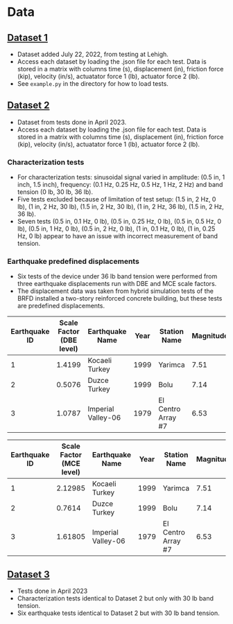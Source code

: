 # Data

## [Dataset 1](dataset-1)
* Dataset added July 22, 2022, from testing at Lehigh. 
* Access each dataset by loading the .json file for each test. Data is stored in a matrix with columns time (s), displacement (in), friction force (kip), velocity (in/s), actuatator force 1 (lb), actuator force 2 (lb). 
* See `example.py` in the directory for how to load tests.

## [Dataset 2](dataset-2)
* Dataset from tests done in April 2023.
* Access each dataset by loading the .json file for each test. Data is stored in a matrix with columns time (s), displacement (in), friction force (kip), velocity (in/s), actuatator force 1 (lb), actuator force 2 (lb).
### Characterization tests
* For characterization tests: sinusoidal signal varied in amplitude: (0.5 in, 1 inch, 1.5 inch), frequency: (0.1 Hz, 0.25 Hz, 0.5 Hz, 1 Hz, 2 Hz) and band tension (0 lb, 30 lb, 36 lb).
* Five tests excluded because of limitation of test setup: (1.5 in, 2 Hz, 0 lb), (1 in, 2 Hz, 30 lb), (1.5 in, 2 Hz, 30 lb), (1 in, 2 Hz, 36 lb), (1.5 in, 2 Hz, 36 lb).
* Seven tests (0.5 in, 0.1 Hz, 0 lb), (0.5 in, 0.25 Hz, 0 lb), (0.5 in, 0.5 Hz, 0 lb), (0.5 in, 1 Hz, 0 lb), (0.5 in, 2 Hz, 0 lb), (1 in, 0.1 Hz, 0 lb), (1 in, 0.25 Hz, 0 lb) appear to have an issue with incorrect measurement of band tension.
### Earthquake predefined displacements
* Six tests of the device under 36 lb band tension were performed from three earthquake displacements run with DBE and MCE scale factors.
* The displacement data was taken from hybrid simulation tests of the BRFD installed a two-story reinforced concrete building, but these tests are predefined displacements.

|Earthquake ID|Scale Factor (DBE level)|Earthquake Name|Year|Station Name|Magnitude|Mechanism|
|-------------|------------------------|---------------|----|------------|---------|---------|
|1|1.4199|Kocaeli Turkey|1999|Yarimca|7.51|strike slip|
|2|0.5076|Duzce Turkey|1999|Bolu|7.14|strike slip|
|3|1.0787|Imperial Valley-06|1979|El Centro Array #7|6.53|strike slip|

|Earthquake ID|Scale Factor (MCE level)|Earthquake Name|Year|Station Name|Magnitude|Mechanism|
|-------------|------------------------|---------------|----|------------|---------|---------|
|1|2.12985|Kocaeli Turkey|1999|Yarimca|7.51|strike slip|
|2|0.7614|Duzce Turkey|1999|Bolu|7.14|strike slip|
|3|1.61805|Imperial Valley-06|1979|El Centro Array #7|6.53|strike slip|

## [Dataset 3](dataset-3)
* Tests done in April 2023
* Characterization tests identical to Dataset 2 but only with 30 lb band tension.
* Six earthquake tests identical to Dataset 2 but with 30 lb band tension.
